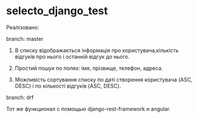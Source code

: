 # selecto_django_test

Реалізовано:

branch: master

1) В списку відображається інформація про користувача,кількість відгуків про нього і останній відгук до нього.

2) Простий пошук по полях:  імя, прізвище, телефон, адреса.

3) Можливість сортування списку по даті створення користувача (ASC, DESC) і по кількості відгуків (ASC, DESC).


branch: drf

Тот же функционал с помощью django-rest-framework и angular.
